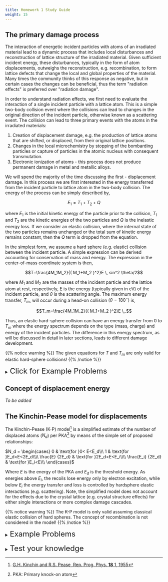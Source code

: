 ```yaml
---
title: Homework 1 Study Guide
weight: 15
---
```


## The primary damage process

The interaction of energetic incident particles with atoms of an irradiated material lead to a dynamic process that includes local disturbances and reconstruction of lattice structure of the irradiated material. Given sufficient incident energy, these disturbances, typically in the form of atom displacements, outweighs the reconstruction, e.g. recombination, to form lattice defects that change the local and global properties of the material. Many times the community thinks of this response as negative, but in certain cases the changes can be beneficial, thus the term "radiation effects" is preferred over "radiation damage".

In order to understand radiation effects, we first need to evaluate the interaction of a single incident particle with a lattice atom. This is a simple two-body collision event where the collisions can lead to changes in the original direction of the incident particle, otherwise known as a scattering event. The collision can lead to three primary events with the atoms in the irradiated materials:

1. Creation of displacement damage, e.g. the production of lattice atoms that are shifted, or displaced, from their original lattice positions.
2. Changes in the local microchemistry by stopping of the bombarding particles or capture of particles in the atomic nucleus with consequent transmutation.
3. Electronic ionization of atoms - this process does not produce permanent damage in metal and metallic alloys.

We will spend the majority of the time discussing the first - displacement damage. In this process we are first interested in the energy transferred from the incident particle to lattice atom in the two-body collision. The energy of the process can be simply described by,

$$E_1=T_1+T_2+Q \label{1}$$

where $E_1$ is the initial kinetic energy of the particle prior to the collision, $T_1$ and $T_2$ are the kinetic energies of the two particles and $Q$ is the inelastic energy loss. If we consider an elastic collision, where the internal state of the two particles remains unchanged or the total sum of kinetic energy remains constant, then the $Q$ term is dropped from the equation. 

In the simplest form, we assume a hard sphere (e.g. elastic) collision between the incident particle. A simple expression can be derived accounting for conservation of mass and energy. The expression in the center-of-mass coordinate system is then,

$$T=\frac{4M_1M_2}{( M_1+M_2 )^2}E \, sin^2 \theta/2$$

where $M_1$ and $M_2$ are the masses of the incident particle and the lattice atom at rest, respectively, E is the energy (typically given in eV) of the incident particle, and $\theta$ is the scattering angle. The maximum energy transfer, $T_m$, will occur during a head-on collision $(\theta = 180 ^{\circ})$ is,

$$T_m=\frac{4M_1M_2}{( M_1+M_2 )^2}E \,.$$

Thus, an elastic hard-sphere collision can have an energy transfer from 0 to $T_m$ where the energy spectrum depends on the type (mass, charge) and energy of the incident particles. The difference in this energy spectrum, as will be discussed in detail in later sections, leads to different damage development.

{{% notice warning %}}
The given equations for $T$ and $T_m$ are only valid for elastic hard-sphere collisions!
{{% /notice %}}

<details>
<summary><font size="5"><i class="fas fa-chevron-right"></i> Click for Example Problems</font></summary>

{{% notice tip %}}
### Example Problem #1

Calculate the velocity and energy for an Fe atom and a proton for an elastic head-on collision. The proton is accelerated to an initial energy of 1 MeV.

<br />

|Constant|Value|
|--------|-----|
|$M_{proton}$| $1.675\times10^{-27} kg$ -or- $1 \: Da$ |
|$E_{proton}$| 1 MeV |
|$M_{Fe}$| $55.845 \, Da$ |
| 1 $Da$ | $\frac{931.5 \, MeV}{c^2}$ |
| $c^2$ | $3\times10^8 \, m/s$ |

{{% /notice %}}

<span style="color:blue">*Solution*</span>

For a head-on collision, $\theta=\pi$ resulting in $sin^2 \theta/2 \rightarrow 1$ in, 

$$T=\frac{4M_1M_2}{( M_1+M_2 )^2}Esin^2 \theta/2$$

thus we can use:

$$T_m=\frac{4M_1M_2}{( M_1+M_2 )^2}E \,.$$

Plugging the values in the equation, we can find $T$ which in this case will also be the maximum energy transferred:

$$T_m=\frac{4\times1\times55.845}{( 1+55.845 )^2} 1 MeV =0.07 \, MeV\,.$$

Note, as long as we keep the mass units constant between the two particles (e.g. $Da$) we can input any unit into the calculation. 

To find the velocity, we know the kinetic energy ($E$ and $T$) can be related to the mass and velocity via,

$$E=\frac{1}{2}mv^2$$

and via conservation of energy then,

$$E_1=T_1+T_2$$

thus, the velocity of the Fe atom is given by,

$$v_{Fe}=\sqrt{\frac{2 T_2}{M_2}}$$

where,

$$v_{Fe}=\sqrt{\frac{2\times 0.07 MeV}{55.845 \times \frac{931.5}{(3\times 10^8)^2}}}=4.9\times10^5 m/s$$

Note, for mass given in Da we converted the mass to MeV using the expressions given in the above table.The velocity of the proton after collision is given by,

$$v_{proton}=\sqrt{\frac{2 (E_1-T_2)}{M_2}}$$

$$v_{proton}=\sqrt{\frac{2\times (1-0.07) MeV}{1 \times \frac{931.5}{(3\times 10^8)^2}}}=1.3\times10^7 m/s$$



</details>




## Concept of displacement energy

*To be added*

## The Kinchin-Pease model for displacements

The Kinchin-Pease (K-P) model[^1] is a simplified estimate of the number of displaced atoms ($N_d$) per PKA[^2] by means of the simple set of proposed relationships:

$N_d = \begin{cases}
  0 & \text{for }0< E<E_d\\\  
  1 & \text{for }E_d<E<2E_d\\\\
  \frac{E} {2E_d} &   \text{for }2E_d<E<E_i\\\\
  \frac{E_i} {2E_d} & \text{for }E_i<E\\\
\end{cases}$

Where $E$ is the energy of the PKA and $E_d$ is the threshold energy. As energies above $E_i$, the recoils lose energy only by electron excitation, while below $E_i$ the energy transfer and loss is controlled by hardsphere elastic interactions (e.g. scattering). Note, the simplified model does not account for the effects due to the crystal lattice (e.g. crystal structure effects) for either single interactions or more complex damage cascades.

{{% notice warning %}}
The K-P model is only valid assuming classical elastic collision of hard spheres. The concept of recombination is not considered in the model!
{{% /notice %}}


<details>
<summary><font size="5"><i class="fas fa-chevron-right"></i> Example Problems</font></summary>
To be Updated
</details>
<br />
<details>
<summary><font size="5"><i class="fas fa-chevron-right"></i> Test your knowledge</font></summary>

{{< quizdown >}}
## Test your knowledge
---
primary_color: blue
secondary_color: lightgray
text_color: black
shuffle_questions: false
---

## The charge of a neutron

---
shuffle_answers: false
---

Based on the K-P model, if an energetic particle has an energy less than $E_d$ then what happens to the struck atom?

> $E_d$ is the energy required to displace an atom

- [ ] The struck atom is displaced from the lattice site and is presumed to come to rest at a location in the lattice different from it's previous position
- [x] The struck atom is presumed to resume to it's lattice site after the interaction

{{< /quizdown >}}.

</details>

[^1]: [G.H. Kinchin and R.S. Pease, Rep. Prog. Phys. **18** 1, 1955](https://iopscience.iop.org/article/10.1088/0034-4885/18/1/301/)
[^2]: PKA: Primary knock-on atom